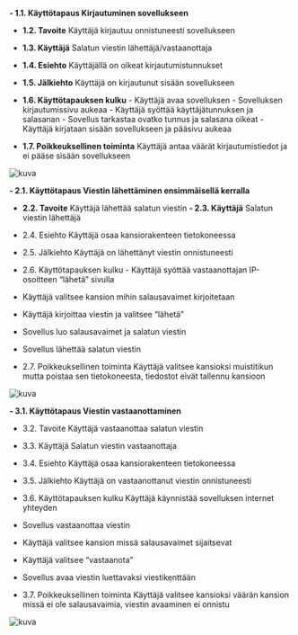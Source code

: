 **- 1.1. Käyttötapaus	Kirjautuminen sovellukseen**
- **1.2. Tavoite**		Käyttäjä kirjautuu onnistuneesti sovellukseen
- **1.3. Käyttäjä**		Salatun viestin lähettäjä/vastaanottaja
- **1.4. Esiehto**		Käyttäjällä on oikeat kirjautumistunnukset
- **1.5. Jälkiehto**		Käyttäjä on kirjautunut sisään sovellukseen
- **1.6. Käyttötapauksen kulku**		- Käyttäjä avaa sovelluksen
                                - Sovelluksen kirjautumissivu aukeaa
                                - Käyttäjä syöttää käyttäjätunnuksen ja salasanan
                                - Sovellus tarkastaa ovatko tunnus ja salasana oikeat
                                - Käyttäjä kirjataan sisään sovellukseen ja pääsivu aukeaa

- **1.7. Poikkeuksellinen toiminta**		Käyttäjä antaa väärät kirjautumistiedot ja ei pääse sisään
sovellukseen 	

![kuva](https://github.com/SimpeLe/Viestittely-kansio/assets/135036998/13a832c7-b98e-4301-896b-151e0b1f2085)



**- 2.1. Käyttötapaus	Viestin lähettäminen ensimmäisellä kerralla**
- **2.2. Tavoite**		Käyttäjä lähettää salatun viestin
**- 2.3. Käyttäjä**		Salatun viestin lähettäjä
- 2.4. Esiehto		Käyttäjä osaa kansiorakenteen tietokoneessa		
- 2.5. Jälkiehto		Käyttäjä on lähettänyt viestin onnistuneesti	
- 2.6. Käyttötapauksen kulku - Käyttäjä syöttää vastaanottajan IP-osoitteen “lähetä” sivulla
- Käyttäjä valitsee kansion mihin salausavaimet kirjoitetaan
- Käyttäjä kirjoittaa viestin ja valitsee “lähetä”
- Sovellus luo salausavaimet ja salatun viestin
- Sovellus lähettää salatun viestin
  
- 2.7. Poikkeuksellinen toiminta		Käyttäjä valitsee kansioksi muistitikun mutta poistaa sen
tietokoneesta, tiedostot eivät tallennu kansioon

![kuva](https://github.com/SimpeLe/Viestittely-kansio/assets/135036998/f4c31971-26cc-40da-8a46-4c39663d65d5)



**- 3.1. Käyttötapaus 				Viestin vastaanottaminen**
- 3.2. Tavoite					Käyttäjä vastaanottaa salatun viestin
- 3.3. Käyttäjä				Salatun viestin vastaanottaja
- 3.4. Esiehto					Käyttäjä osaa kansiorakenteen tietokoneessa		
- 3.5. Jälkiehto				Käyttäjä on vastaanottanut viestin onnistuneesti	
- 3.6. Käyttötapauksen kulku			Käyttäjä käynnistää sovelluksen internet yhteyden
- Sovellus vastaanottaa viestin
- Käyttäjä valitsee kansion missä salausavaimet sijaitsevat
- Käyttäjä valitsee “vastaanota”
- Sovellus avaa viestin luettavaksi viestikenttään

- 3.7. Poikkeuksellinen toiminta		Käyttäjä valitsee kansioksi väärän kansion missä ei ole
salausavaimia, viestin avaaminen ei onnistu

![kuva](https://github.com/SimpeLe/Viestittely-kansio/assets/135036998/8d0d2980-94da-43dd-8666-4e946b8b1152)




